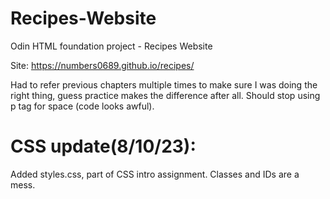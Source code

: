 # Recipes-Website
Odin HTML foundation project - Recipes Website

Site: https://numbers0689.github.io/recipes/

Had to refer previous chapters multiple times to make sure I was doing the right thing, guess practice makes the difference after all. Should stop using p tag for space (code looks awful). 

# CSS update(8/10/23):
Added styles.css, part of CSS intro assignment. Classes and IDs are a mess.